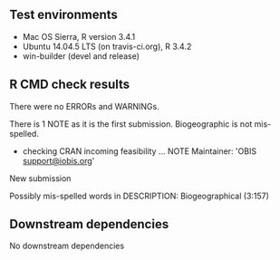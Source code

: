 ## Test environments
* Mac OS Sierra, R version 3.4.1
* Ubuntu 14.04.5 LTS (on travis-ci.org), R 3.4.2
* win-builder (devel and release)
 
## R CMD check results

There were no ERRORs and WARNINGs.

There is 1 NOTE as it is the first submission. Biogeographic is not mis-spelled. 

* checking CRAN incoming feasibility ... NOTE
Maintainer: 'OBIS <support@iobis.org>'

New submission

Possibly mis-spelled words in DESCRIPTION:
  Biogeographical (3:157)
## Downstream dependencies

No downstream dependencies
